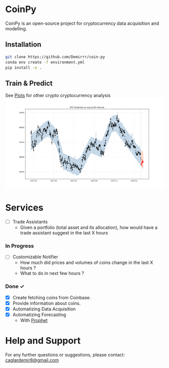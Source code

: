 # CoinPy
CoinPy is an open-source project for cryptocurrency data acquisition and modelling.

## Installation
```bash
git clone https://github.com/Demirrr/coin-py
conda env create -f environment.yml
pip install -e .
```

## Train & Predict
See [Plots](Plots) for other crypto cryptocurrency analysis
![image info](Plots/BTC.png)

# Services

- [ ] Trade Assistants
  -  Given a portfolio (total asset and its allocation), how would have a trade assistant suggest in the last X hours

### In Progress
- [ ] Customizable Notifier
  - How much did prices and volumes of coins change in the last X hours ?
  - What to do in next few hours ?

### Done ✓

- [x] Create fetching coins from Coinbase.
- [x] Provide information about coins.
- [x] Automatizing Data Acquisition
- [x] Automatizing Forecasting 
  - With [Prophet](https://facebook.github.io/prophet/)
  
# Help and Support
For any further questions or suggestions, please contact: caglardemir8@gmail.com